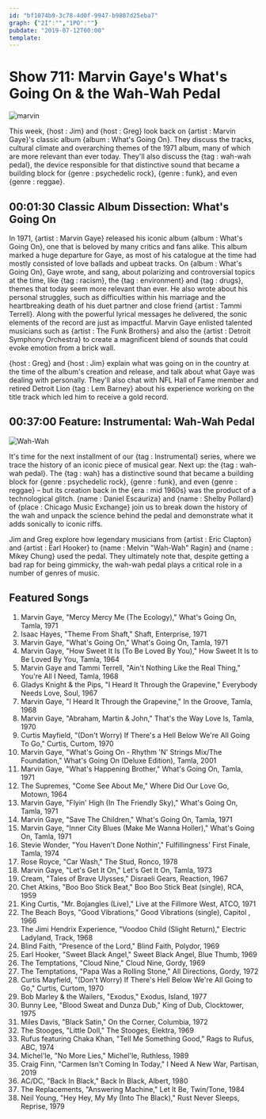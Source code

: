 ```yaml
---
id: "bf1074b9-3c78-4d0f-9947-b9807d25eba7"
graph: {"2I":"","1PO":""}
pubdate: "2019-07-12T00:00"
template: 
---
```






# Show 711: Marvin Gaye's What's Going On & the Wah-Wah Pedal

![marvin](https://static.soundopinions.org/images/2019/marvin.png)

This week, {host : Jim} and {host : Greg} look back on {artist : Marvin Gaye}'s classic album {album : What's Going On}. They discuss the tracks, cultural climate and overarching themes of the 1971 album, many of which are more relevant than ever today. They'll also discuss the {tag : wah-wah pedal}, the device responsible for that distinctive sound that became a building block for {genre : psychedelic rock}, {genre : funk}, and even {genre : reggae}.



## 00:01:30 Classic Album Dissection: What's Going On

In 1971, {artist : Marvin Gaye} released his iconic album {album : What's Going On}, one that is beloved by many critics and fans alike. This album marked a huge departure for Gaye, as most of his catalogue at the time had mostly consisted of love ballads and upbeat tracks. On {album : What's Going On}, Gaye wrote, and sang, about polarizing and controversial topics at the time, like {tag : racism}, the {tag : environment} and {tag : drugs}, themes that today seem more relevant than ever. He also wrote about his personal struggles, such as difficulties within his marriage and the heartbreaking death of his duet partner and close friend {artist : Tammi Terrell}. Along with the powerful lyrical messages he delivered, the sonic elements of the record are just as impactful. Marvin Gaye enlisted talented musicians such as {artist : The Funk Brothers} and also the {artist : Detroit Symphony Orchestra} to create a magnificent blend of sounds that could evoke emotion from a brick wall.

{host : Greg} and {host : Jim} explain what was going on in the country at the time of the album's creation and release, and talk about what Gaye was dealing with personally. They'll also chat with NFL Hall of Fame member and retired Detroit Lion {tag : Lem Barney} about his experience working on the title track which led him to receive a gold record.



## 00:37:00 Feature: Instrumental: Wah-Wah Pedal

![Wah-Wah](https://static.soundopinions.org/assets/711/1PO0.jpg)

It's time for the next installment of our {tag : Instrumental} series, where we trace  the history of an iconic piece of musical gear. Next up: the {tag : wah-wah pedal}. The {tag : wah} has a distinctive sound that became a building block for {genre : psychedelic rock}, {genre : funk}, and even {genre : reggae} – but its creation back in the {era : mid 1960s} was the product of a technological glitch. {name : Daniel Escauriza} and {name : Shelby Pollard} of {place : Chicago Music Exchange} join us to break down the history of the wah and unpack the science behind the pedal and demonstrate what it adds sonically to iconic riffs.

Jim and Greg explore how legendary musicians from {artist : Eric Clapton} and {artist : Earl Hooker} to {name : Melvin "Wah-Wah" Ragin} and {name : Mikey Chung} used the pedal. They ultimately note that, despite getting a bad rap for being gimmicky, the wah-wah pedal plays a critical role in a number of genres of music.



## Featured Songs

1. Marvin Gaye, "Mercy Mercy Me (The Ecology)," What's Going On, Tamla, 1971
2. Isaac Hayes, "Theme From Shaft," Shaft, Enterprise, 1971
3. Marvin Gaye, "What's Going On," What's Going On, Tamla, 1971
4. Marvin Gaye, "How Sweet It Is (To Be Loved By You)," How Sweet It Is to Be Loved By You, Tamla, 1964
5. Marvin Gaye and Tammi Terrell, "Ain't Nothing Like the Real Thing," You're All I Need, Tamla, 1968
6. Gladys Knight & the Pips, "I Heard It Through the Grapevine," Everybody Needs Love, Soul, 1967
7. Marvin Gaye, "I Heard It Through the Grapevine," In the Groove, Tamla, 1968
8. Marvin Gaye, "Abraham, Martin & John," That's the Way Love Is, Tamla, 1970
9. Curtis Mayfield, "(Don't Worry) If There's a Hell Below We're All Going To Go," Curtis, Curtom, 1970
10. Marvin Gaye, "What's Going On - Rhythm 'N' Strings Mix/The Foundation," What's Going On (Deluxe Edition), Tamla, 2001
11. Marvin Gaye, "What's Happening Brother," What's Going On, Tamla, 1971
12. The Supremes, "Come See About Me," Where Did Our Love Go, Motown, 1964
13. Marvin Gaye, "Flyin' High (In The Friendly Sky)," What's Going On, Tamla, 1971
14. Marvin Gaye, "Save The Children," What's Going On, Tamla, 1971
15. Marvin Gaye, "Inner City Blues (Make Me Wanna Holler)," What's Going On, Tamla, 1971
16. Stevie Wonder, "You Haven't Done Nothin'," Fulfillingness' First Finale, Tamla, 1974
17. Rose Royce, "Car Wash," The Stud, Ronco, 1978
18. Marvin Gaye, "Let's Get It On," Let's Get It On, Tamla, 1973
19. Cream, "Tales of Brave Ulysses," Disraeli Gears, Reaction, 1967
20. Chet Atkins, "Boo Boo Stick Beat," Boo Boo Stick Beat (single), RCA, 1959
21. King Curtis, "Mr. Bojangles (Live)," Live at the Fillmore West, ATCO, 1971
22. The Beach Boys, "Good Vibrations," Good Vibrations (single), Capitol , 1966
23. The Jimi Hendrix Experience, "Voodoo Child (Slight Return)," Electric Ladyland, Track, 1968
24. Blind Faith, "Presence of the Lord," Blind Faith, Polydor, 1969
25. Earl Hooker, "Sweet Black Angel," Sweet Black Angel, Blue Thumb, 1969
26. The Temptations, "Cloud Nine," Cloud Nine, Gordy, 1969
27. The Temptations, "Papa Was a Rolling Stone," All Directions, Gordy, 1972
28. Curtis Mayfield, "(Don't Worry) If There's Hell Below We're All Going to Go," Curtis, Curtom, 1970
29. Bob Marley & the Wailers, "Exodus," Exodus, Island, 1977
30. Bunny Lee, "Blood Sweat and Dunza Dub," King of Dub, Clocktower, 1975
31. Miles Davis, "Black Satin," On the Corner, Columbia, 1972
32. The Stooges, "Little Doll," The Stooges, Elektra, 1969
33. Rufus featuring Chaka Khan, "Tell Me Something Good," Rags to Rufus, ABC, 1974
34. Michel'le, "No More Lies," Michel'le, Ruthless, 1989
35. Craig Finn, "Carmen Isn't Coming In Today," I Need A New War, Partisan, 2019
36. AC/DC, "Back In Black," Back In Black, Albert, 1980
37. The Replacements, "Answering Machine," Let It Be, Twin/Tone, 1984
38. Neil Young, "Hey Hey, My My (Into The Black)," Rust Never Sleeps, Reprise, 1979